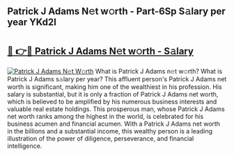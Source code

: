 ## Patrick J Adams N𝚎t w𝚘rth - Part-6Sp S𝚊lary per year YKd2l

# <h2><a href="http://gc526f.nevu.top/?p=Patrick+J+Adams">🔗 👉🔴 Patrick J Adams N𝚎t w𝚘rth - S𝚊lary</a></h2>

[![Patrick J Adams N𝚎t W𝚘rth](https://i.imgur.com/Oavwk0R.jpeg)](http://gc526f.nevu.top/?p=Patrick+J+Adams)
What is Patrick J Adams n𝚎t w𝚘rth? What is Patrick J Adams s𝚊lary per year?
This affluent person's Patrick J Adams net worth is significant, making him one of the wealthiest in his profession. His salary is substantial, but it is only a fraction of Patrick J Adams net worth, which is believed to be amplified by his numerous business interests and valuable real estate holdings. This prosperous man, whose Patrick J Adams net worth ranks among the highest in the world, is celebrated for his business acumen and financial acumen. With a Patrick J Adams net worth in the billions and a substantial income, this wealthy person is a leading illustration of the power of diligence, perseverance, and financial intelligence.
